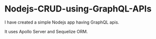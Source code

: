 # Nodejs-CRUD-using-GraphQL-APIs

I have created a simple Nodejs app having GraphQL apis.

It uses Apollo Server and Sequelize ORM.
